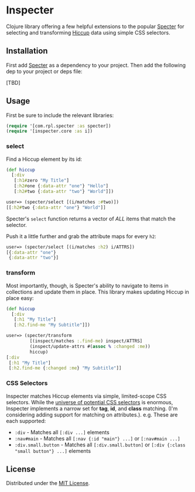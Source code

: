 # Inspecter

Clojure library offering a few helpful extensions to the
popular [Specter](https://github.com/redplanetlabs/specter)
for selecting and transforming [Hiccup](https://github.com/weavejester/hiccup) data using
simple CSS selectors.

## Installation
First add [Specter](https://github.com/redplanetlabs/specter) as a dependency to
your project. Then add the following dep to your project or deps file:

[TBD]

## Usage

First be sure to include the relevant libraries:

```clojure
(require '[com.rpl.specter :as specter])
(require '[inspecter.core :as i])
```

### select

Find a Hiccup element by its id:

```clojure
(def hiccup
  [:div
   [:h1#zero "My Title"]
   [:h2#one {:data-attr "one"} "Hello"]
   [:h2#two {:data-attr "two"} "World"]])

user=> (specter/select [(i/matches :#two)])
[[:h2#two {:data-attr "one"} "World"]]
```

Specter's `select` function returns a vector of _ALL_ items that match the selector.

Push it a little further and grab the attribute maps for every `h2`:

```clojure
user=> (specter/select [(i/matches :h2) i/ATTRS])
[{:data-attr "one"}
 {:data-attr "two"}]
```

### transform

Most importantly, though, is Specter's ability to navigate to items in collections and update 
them in place. This library makes updating Hiccup in place easy:

```clojure
(def hiccup
  [:div
   [:h1 "My Title"]
   [:h2.find-me "My Subtitle"]])

user=> (specter/transform
         [(inspect/matches :.find-me) inspect/ATTRS]
         (inspect/update-attrs #(assoc % :changed :me))
         hiccup)
[:div
 [:h1 "My Title"]
 [:h2.find-me {:changed :me} "My Subtitle"]]
```

### CSS Selectors

Inspecter matches Hiccup elements via simple, limited-scope CSS selectors. While the 
[universe of potential CSS selectors](https://www.w3.org/TR/selectors-4/) is enormous, 
Inspecter implements a narrow set for **tag**, **id**, and **class** matching. (I'm considering 
adding support for matching on attributes.). e.g. These are each supported:

* `:div` - Matches all `[:div ...]` elements
* `:nav#main` - Matches all `[:nav {:id "main"} ...]` or `[:nav#main ...]`
* `:div.small.button` - Matches all `[:div.small.button]` or `[:div {:class "small button"} ...]` elements
 
## License

Distributed under the [MIT License](https://github.com/banzai-inc/inspecter/blob/main/LICENSE).
